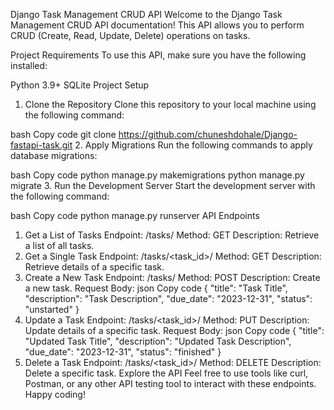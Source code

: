 Django Task Management CRUD API
Welcome to the Django Task Management CRUD API documentation! This API allows you to perform CRUD (Create, Read, Update, Delete) operations on tasks.

Project Requirements
To use this API, make sure you have the following installed:

Python 3.9+
SQLite
Project Setup
1. Clone the Repository
Clone this repository to your local machine using the following command:

bash
Copy code
git clone https://github.com/chuneshdohale/Django-fastapi-task.git
2. Apply Migrations
Run the following commands to apply database migrations:

bash
Copy code
python manage.py makemigrations
python manage.py migrate
3. Run the Development Server
Start the development server with the following command:

bash
Copy code
python manage.py runserver
API Endpoints
1. Get a List of Tasks
Endpoint: /tasks/
Method: GET
Description: Retrieve a list of all tasks.
2. Get a Single Task
Endpoint: /tasks/<task_id>/
Method: GET
Description: Retrieve details of a specific task.
3. Create a New Task
Endpoint: /tasks/
Method: POST
Description: Create a new task.
Request Body:
json
Copy code
{
  "title": "Task Title",
  "description": "Task Description",
  "due_date": "2023-12-31",
  "status": "unstarted"
}
4. Update a Task
Endpoint: /tasks/<task_id>/
Method: PUT
Description: Update details of a specific task.
Request Body:
json
Copy code
{
  "title": "Updated Task Title",
  "description": "Updated Task Description",
  "due_date": "2023-12-31",
  "status": "finished"
}
5. Delete a Task
Endpoint: /tasks/<task_id>/
Method: DELETE
Description: Delete a specific task.
Explore the API
Feel free to use tools like curl, Postman, or any other API testing tool to interact with these endpoints. Happy coding!